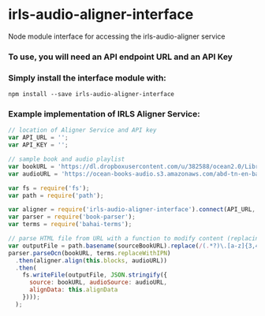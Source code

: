 # irls-audio-aligner-interface
Node module interface for accessing the irls-audio-aligner service

### To use, you will need an API endpoint URL and an API Key

### Simply install the interface module with:
``` 
npm install --save irls-audio-aligner-interface
```

### Example implementation of IRLS Aligner Service:
``` Javascript
// location of Aligner Service and API key
var API_URL = '';
var API_KEY = '';

// sample book and audio playlist
var bookURL = 'https://dl.dropboxusercontent.com/u/382588/ocean2.0/Library/books-work/4.%20proofed-done/abd-tn-en.html';
var audioURL = 'https://ocean-books-audio.s3.amazonaws.com/abd-tn-en-bahiyyih-nakhjavani.m3u';

var fs = require('fs');
var path = require('path');

var aligner = require('irls-audio-aligner-interface').connect(API_URL, API_KEY); 
var parser = require('book-parser'); 
var terms = require('bahai-terms');

// parse HTML file from URL with a function to modify content (replacing each term with IPN equivilant) 
var outputFile = path.basename(sourceBookURL).replace(/(.*?)\.[a-z]{3,4}$/, '$1.json');
parser.parseOcn(bookURL, terms.replaceWithIPN) 
  .then(aligner.align(this.blocks, audioURL))
  .then(
    fs.writeFile(outputFile, JSON.stringify({
      source: bookURL, audioSource: audioURL, 
      alignData: this.alignData
    }))); 
  );
```
